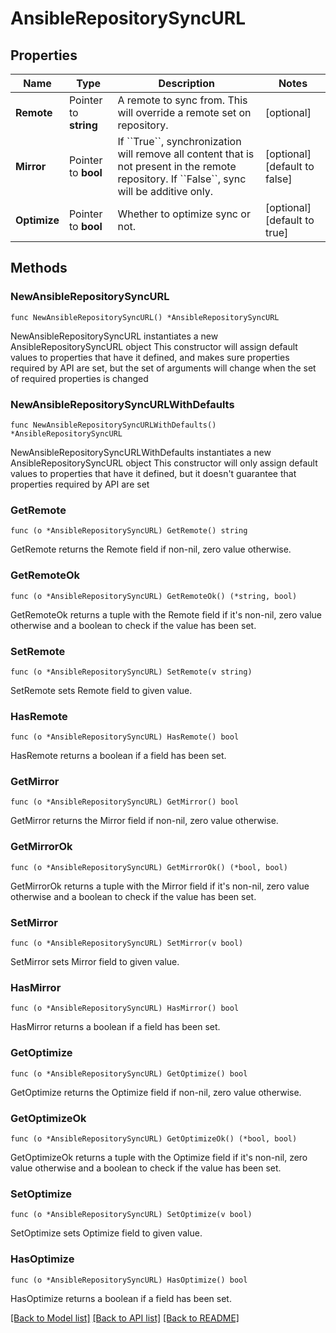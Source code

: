 # AnsibleRepositorySyncURL

## Properties

Name | Type | Description | Notes
------------ | ------------- | ------------- | -------------
**Remote** | Pointer to **string** | A remote to sync from. This will override a remote set on repository. | [optional] 
**Mirror** | Pointer to **bool** | If &#x60;&#x60;True&#x60;&#x60;, synchronization will remove all content that is not present in the remote repository. If &#x60;&#x60;False&#x60;&#x60;, sync will be additive only. | [optional] [default to false]
**Optimize** | Pointer to **bool** | Whether to optimize sync or not. | [optional] [default to true]

## Methods

### NewAnsibleRepositorySyncURL

`func NewAnsibleRepositorySyncURL() *AnsibleRepositorySyncURL`

NewAnsibleRepositorySyncURL instantiates a new AnsibleRepositorySyncURL object
This constructor will assign default values to properties that have it defined,
and makes sure properties required by API are set, but the set of arguments
will change when the set of required properties is changed

### NewAnsibleRepositorySyncURLWithDefaults

`func NewAnsibleRepositorySyncURLWithDefaults() *AnsibleRepositorySyncURL`

NewAnsibleRepositorySyncURLWithDefaults instantiates a new AnsibleRepositorySyncURL object
This constructor will only assign default values to properties that have it defined,
but it doesn't guarantee that properties required by API are set

### GetRemote

`func (o *AnsibleRepositorySyncURL) GetRemote() string`

GetRemote returns the Remote field if non-nil, zero value otherwise.

### GetRemoteOk

`func (o *AnsibleRepositorySyncURL) GetRemoteOk() (*string, bool)`

GetRemoteOk returns a tuple with the Remote field if it's non-nil, zero value otherwise
and a boolean to check if the value has been set.

### SetRemote

`func (o *AnsibleRepositorySyncURL) SetRemote(v string)`

SetRemote sets Remote field to given value.

### HasRemote

`func (o *AnsibleRepositorySyncURL) HasRemote() bool`

HasRemote returns a boolean if a field has been set.

### GetMirror

`func (o *AnsibleRepositorySyncURL) GetMirror() bool`

GetMirror returns the Mirror field if non-nil, zero value otherwise.

### GetMirrorOk

`func (o *AnsibleRepositorySyncURL) GetMirrorOk() (*bool, bool)`

GetMirrorOk returns a tuple with the Mirror field if it's non-nil, zero value otherwise
and a boolean to check if the value has been set.

### SetMirror

`func (o *AnsibleRepositorySyncURL) SetMirror(v bool)`

SetMirror sets Mirror field to given value.

### HasMirror

`func (o *AnsibleRepositorySyncURL) HasMirror() bool`

HasMirror returns a boolean if a field has been set.

### GetOptimize

`func (o *AnsibleRepositorySyncURL) GetOptimize() bool`

GetOptimize returns the Optimize field if non-nil, zero value otherwise.

### GetOptimizeOk

`func (o *AnsibleRepositorySyncURL) GetOptimizeOk() (*bool, bool)`

GetOptimizeOk returns a tuple with the Optimize field if it's non-nil, zero value otherwise
and a boolean to check if the value has been set.

### SetOptimize

`func (o *AnsibleRepositorySyncURL) SetOptimize(v bool)`

SetOptimize sets Optimize field to given value.

### HasOptimize

`func (o *AnsibleRepositorySyncURL) HasOptimize() bool`

HasOptimize returns a boolean if a field has been set.


[[Back to Model list]](../README.md#documentation-for-models) [[Back to API list]](../README.md#documentation-for-api-endpoints) [[Back to README]](../README.md)



